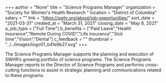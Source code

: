 +++
author = "None"
title = "Science Programs Manager"
organization = "Society for Women's Health Research "
location = "District of Columbia"
salary = ""
link = "https://swhr.org/about/job-opportunities/"
sort_date = "2021-03-31"
created_at = "March 31, 2021"
closing_date = "May 8, 2021"
a_job_type = ["Full Time"]
b_benefits = ["Paid Leave","Health Insurance","Remote During COVID","Life insurance","Sick time","Vision","Dental"]
c_feedback = ""
thumbnail = "../../images/logo01_b4fe6b27.svg"
+++

The Science Programs Manager supports the planning and execution of SWHR’s growing portfolio of science programs. The Science Programs Manager reports to the Director of Science Programs and performs cross-cutting functions to assist in strategic planning and communications related to these programs.
